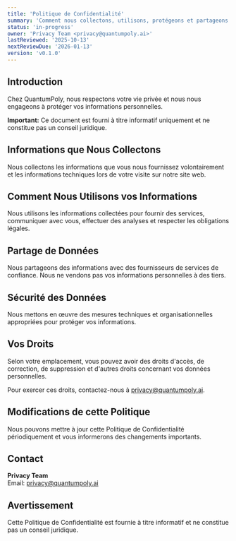 ```yaml
---
title: 'Politique de Confidentialité'
summary: 'Comment nous collectons, utilisons, protégeons et partageons vos informations personnelles lorsque vous interagissez avec nos services.'
status: 'in-progress'
owner: 'Privacy Team <privacy@quantumpoly.ai>'
lastReviewed: '2025-10-13'
nextReviewDue: '2026-01-13'
version: 'v0.1.0'
---
```


## Introduction

Chez QuantumPoly, nous respectons votre vie privée et nous nous engageons à protéger vos informations personnelles.

**Important:** Ce document est fourni à titre informatif uniquement et ne constitue pas un conseil juridique.

## Informations que Nous Collectons

Nous collectons les informations que vous nous fournissez volontairement et les informations techniques lors de votre visite sur notre site web.

## Comment Nous Utilisons vos Informations

Nous utilisons les informations collectées pour fournir des services, communiquer avec vous, effectuer des analyses et respecter les obligations légales.

## Partage de Données

Nous partageons des informations avec des fournisseurs de services de confiance. Nous ne vendons pas vos informations personnelles à des tiers.

## Sécurité des Données

Nous mettons en œuvre des mesures techniques et organisationnelles appropriées pour protéger vos informations.

## Vos Droits

Selon votre emplacement, vous pouvez avoir des droits d'accès, de correction, de suppression et d'autres droits concernant vos données personnelles.

Pour exercer ces droits, contactez-nous à privacy@quantumpoly.ai.

## Modifications de cette Politique

Nous pouvons mettre à jour cette Politique de Confidentialité périodiquement et vous informerons des changements importants.

## Contact

**Privacy Team**  
Email: privacy@quantumpoly.ai

## Avertissement

Cette Politique de Confidentialité est fournie à titre informatif et ne constitue pas un conseil juridique.
